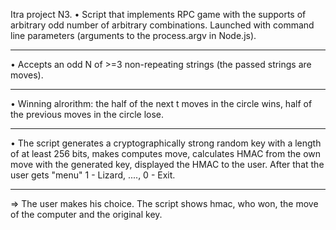 Itra project N3.
• Script that implements RPC game with the supports of arbitrary odd number of arbitrary combinations. Launched with command line parameters (arguments to the process.argv in Node.js).
<hr/>
• Accepts an odd N of >=3 non-repeating strings (the passed strings are moves).
<hr/>
• Winning alrorithm: the half of the next t moves in the circle wins, half of the previous moves in the circle lose.
<hr/>
• The script generates a cryptographically strong random key with a length of at least 256 bits, makes computes move, calculates HMAC from the own move with the generated key, displayed the HMAC to the user. After that the user gets "menu" 1 - Lizard, ...., 0 - Exit. 
<hr/>
⇒ The user makes his choice. The script shows hmac, who won, the move of the computer and the original key.
